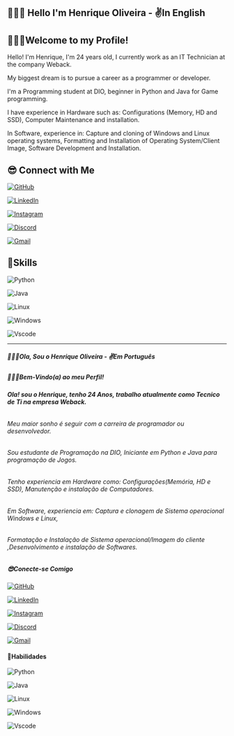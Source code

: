 ## 👨🏽‍💻 Hello I'm Henrique Oliveira - ✌️In English

## 🙋🏽‍♂️Welcome to my Profile!


Hello! I'm Henrique, I'm 24 years old, I currently work as an IT Technician at the company Weback.

My biggest dream is to pursue a career as a programmer or developer.

I'm a Programming student at DIO, beginner in Python and Java for Game programming.

I have experience in Hardware such as: Configurations (Memory, HD and SSD), Computer Maintenance and installation.

In Software, experience in: Capture and cloning of Windows and Linux operating systems,
Formatting and Installation of Operating System/Client Image, Software Development and Installation.

## 😎 Connect with Me

[![GitHub](https://img.shields.io/badge/GitHub-100000?style=for-the-badge&logo=github&logoColor=white)](https://github.com/Riquee05)

[![LinkedIn](https://img.shields.io/badge/LinkedIn-0077B5?style=for-the-badge&logo=linkedin&logoColor=white)](https://www.linkedin.com/in/henrique-oliveira-a614a2147/)

[![Instagram](https://img.shields.io/badge/-Instagram-%23E4405F?style=for-the-badge&logo=instagram&logoColor=white)](https://www.instagram.com/riquee05/)

[![Discord](https://img.shields.io/badge/Discord-7289DA?style=for-the-badge&logo=discord&logoColor=white)](https://discord.com/channels/@riquee05/)

[![Gmail](https://img.shields.io/badge/Gmail-333333?style=for-the-badge&logo=gmail&logoColor=red)](mailto:rickaikal.83@gmail.com)

## 👾Skills
![Python](https://img.shields.io/badge/python-3670A0?style=for-the-badge&logo=python&logoColor=ffdd54)

![Java](https://img.shields.io/badge/java-%23ED8B00.svg?style=for-the-badge&logo=openjdk&logoColor=white)

![Linux](https://img.shields.io/badge/Linux-000?style=for-the-badge&logo=linux&logoColor=FCC624)

![Windows](https://img.shields.io/badge/Windows-000?style=for-the-badge&logo=windows&logoColor=2CA5E0)

![Vscode](https://img.shields.io/badge/Vscode-007ACC?style=for-the-badge&logo=visual-studio-code&logoColor=white)





______________________________________________________________________________________________________________________________________________________________________________________________________________


#####  👨🏽‍💻Ola, Sou o Henrique Oliveira - ✌️Em Português
#####  🙋🏽‍♂️Bem-Vindo(a) ao meu Perfil!

###### **Ola! sou o Henrique, tenho 24 Anos, trabalho atualmente como Tecnico de Ti na empresa Weback.**

###### Meu maior sonho é seguir com a carreira de programador ou desenvolvedor.

###### Sou estudante de Programação na DIO, Iniciante em Python e Java para programação de Jogos.

###### Tenho experiencia em Hardware como: Configurações(Memória, HD e SSD), Manutenção e instalação de Computadores.

###### Em Software, experiencia em: Captura e clonagem de Sistema operacional Windows e Linux, 
###### Formatação e Instalação de Sistema operacional/Imagem do cliente ,Desenvolvimento e instalação de Softwares.

##### 😎Conecte-se Comigo

[![GitHub](https://img.shields.io/badge/GitHub-100000?style=for-the-badge&logo=github&logoColor=white)](https://github.com/Riquee05)

[![LinkedIn](https://img.shields.io/badge/LinkedIn-0077B5?style=for-the-badge&logo=linkedin&logoColor=white)](https://www.linkedin.com/in/henrique-oliveira-a614a2147/)

[![Instagram](https://img.shields.io/badge/-Instagram-%23E4405F?style=for-the-badge&logo=instagram&logoColor=white)](https://www.instagram.com/riquee05/)

[![Discord](https://img.shields.io/badge/Discord-7289DA?style=for-the-badge&logo=discord&logoColor=white)](https://discord.com/channels/@riquee05/)

[![Gmail](https://img.shields.io/badge/Gmail-333333?style=for-the-badge&logo=gmail&logoColor=red)](mailto:rickaikal.83@gmail.com)

#### 👾Habilidades
![Python](https://img.shields.io/badge/python-3670A0?style=for-the-badge&logo=python&logoColor=ffdd54)

![Java](https://img.shields.io/badge/java-%23ED8B00.svg?style=for-the-badge&logo=openjdk&logoColor=white)

![Linux](https://img.shields.io/badge/Linux-000?style=for-the-badge&logo=linux&logoColor=FCC624)

![Windows](https://img.shields.io/badge/Windows-000?style=for-the-badge&logo=windows&logoColor=2CA5E0)

![Vscode](https://img.shields.io/badge/Vscode-007ACC?style=for-the-badge&logo=visual-studio-code&logoColor=white)

